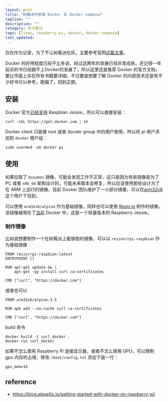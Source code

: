 ```yaml
---
layout: post
title: "树莓派中安装 Docker 及 docker compose"
tagline: ""
description: ""
category: 学习笔记
tags: [linux, respberry-pi, docker, docker-compose]
last_updated: 
---
```


仅仅作为记录，为了不让树莓派吃灰。主要参考官网[这篇文章](https://www.raspberrypi.org/blog/docker-comes-to-raspberry-pi/)。

Docker 的好用程度已经不比多说，经过这两年的发展已经非常成熟，还记得一年前买的书已经跟不上Docker的发展了，所以这里还是推荐 Docker 的官方文档，要比市面上存在所有书籍要详细。不过要是想要了解 Docker 的内部技术还是有不少好书可以参考。跑偏了，回到正题。

## 安装
Docker 官方[已经支持](https://github.com/docker/docker/pull/24815) Raspbian Jessie，所以可以直接安装：

    curl -sSL https://get.docker.com | sh

Docker client 只能被 root 或者 docekr group 中的用户使用，所以将 pi 用户添加到 `docker` 用户组：

    sudo usermod -aG docker pi

## 使用
如果拉取了 `busybox` 镜像，可能会发现工作不正常，这只是因为有些镜像是为了 PC 或者 `x86_64` 架构设计的，可能未来版本会修复，所以应该使用那些设计为了在 ARM 上运行的镜像，目前 Docker 团队维护了一小部分镜像，可以在[arm32v6](https://hub.docker.com/r/arm32v6)这个用户下找到。

可以使用 `arm32v6/alpine` 作为基础镜像，同样也可以使用 [Resin.io](http://resin.io/) 制作的镜像，该镜像被用在了[当前](https://github.com/docker/docker/blob/master/contrib/builder/deb/armhf/raspbian-jessie/Dockerfile) Docker 中，这是一个轻量版本的 Raspberry Jessie。 

### 制作镜像
比如说想要制作一个在树莓派上能够跑的镜像，可以以 `resion/rpi-raspbian` 作为基础镜像

    FROM resin/rpi-raspbian:latest
    ENTRYPOINT []

    RUN apt-get update && \
        apt-get -qy install curl ca-certificates

    CMD ["curl", "https://docker.com"]

或者也可以

    FROM arm32v6/alpine:3.5

    RUN apk add --no-cache curl ca-certificates

    CMD ["curl", "https://docker.com"]


build 命令 

    docker build -t curl_docker .
    docker run curl_docker

如果不怎么使用 Raspberry Pi 连接显示器，或者不怎么使用 GPU，可以限制 gpu 内存的占用，修改 `/boot/config.txt` 添加下面一行：

    gpu_mem=16
    

## reference

- <https://blog.alexellis.io/getting-started-with-docker-on-raspberry-pi/>

